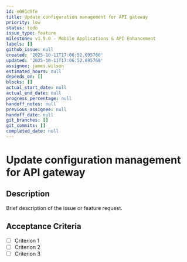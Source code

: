 ```yaml
---
id: e091d9fe
title: Update configuration management for API gateway
priority: low
status: todo
issue_type: feature
milestone: v1.9.0 - Mobile Applications & API Enhancement
labels: []
github_issue: null
created: '2025-10-11T17:06:52.695760'
updated: '2025-10-11T17:06:52.695768'
assignee: james.wilson
estimated_hours: null
depends_on: []
blocks: []
actual_start_date: null
actual_end_date: null
progress_percentage: null
handoff_notes: null
previous_assignee: null
handoff_date: null
git_branches: []
git_commits: []
completed_date: null
---
```


# Update configuration management for API gateway

## Description

Brief description of the issue or feature request.

## Acceptance Criteria

- [ ] Criterion 1
- [ ] Criterion 2
- [ ] Criterion 3